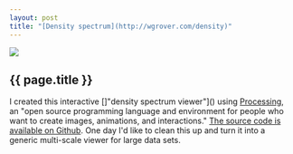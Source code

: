 ```yaml
---
layout: post
title: "[Density spectrum](http://wgrover.com/density)"
---
```


[![](http://wgrover.com/images/density_spectrum.png)](http://wgrover.com/density)

{{ page.title }}
----------------

I created this interactive []"density spectrum viewer"]() using [Processing](http://processing.org), an  "open source programming language and environment for people who want to create images, animations, and interactions."  [The source code is available on Github](http://github.com/wgrover/density-spectrum).  One day I'd like to clean this up and turn it into a generic multi-scale viewer for large data sets.